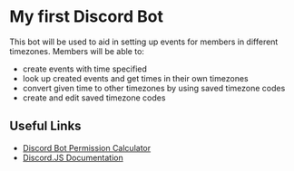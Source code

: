 # My first Discord Bot

This bot will be used to aid in setting up events for members in different timezones. Members will be able to:
* create events with time specified
* look up created events and get times in their own timezones
* convert given time to other timezones by using saved timezone codes
* create and edit saved timezone codes

## Useful Links
* [Discord Bot Permission Calculator](https://discordapi.com/permissions.html#8)
* [Discord.JS Documentation](https://discordjs-fork.readthedocs.io/en/latest/docs_user.html)